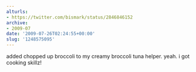 ```yaml
---
alturls:
- https://twitter.com/bismark/status/2846846152
archive:
- 2009-07
date: '2009-07-26T02:24:55+00:00'
slug: '1248575095'
---
```


added chopped up broccoli to my creamy broccoli tuna helper. yeah. i got cooking skillz!

